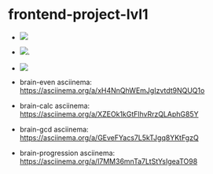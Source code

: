# frontend-project-lvl1
- <a href="https://codeclimate.com/github/Taratonof/frontend-project-lvl1/maintainability"><img src="https://api.codeclimate.com/v1/badges/44c55e37560c8d84da94/maintainability" /></a>

- <a href="https://codeclimate.com/github/Taratonof/frontend-project-lvl1/test_coverage"><img src="https://api.codeclimate.com/v1/badges/44c55e37560c8d84da94/test_coverage" /></a>.

- <a href="https://travis-ci.org/Taratonof/frontend-project-lvl1"><img src="https://travis-ci.org/Taratonof/frontend-project-lvl1.svg?branch=master" /></a>

- brain-even asciinema: https://asciinema.org/a/xH4NnQhWEmJgIzvtdt9NQUQ1o
- brain-calc asciinema: https://asciinema.org/a/XZEOk1kGtFlhvRrzQLAphG85Y
- brain-gcd asciinema: https://asciinema.org/a/GEveFYacs7L5kTJgq8YKtFgzQ
- brain-progression asciinema: https://asciinema.org/a/l7MM36mnTa7LtStYsIgeaTO98



